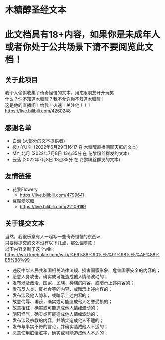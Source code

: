 # 木糖醇圣经文本
# 此文档具有18+内容，如果你是未成年人或者你处于公共场景下请不要阅览此文档！

## 关于此项目
我个人偷偷收集了奇奇怪怪的文本，用来跟朋友开开玩笑  
什么？你不知道木糖醇？我不允许你不知道木糖醇！  
这是他的直播间！给我！火速！关注他！！！  
https://live.bilibili.com/4260248  

## 感谢名单
- 白漓 (大部分的文本提供者)
- 彼方YUKii (2022年6月29日16:17 在 木糖醇直播间聊天框的文本)
- MY_北月 (2022年7月8日 13点35分 在 花黎粉丝群发的文本)
- 云落 (2022年7月8日 13点35分 在 花黎粉丝群发的文本)

## 友情链接
- 花黎Flowery
  -  https://live.bilibili.com/4799641
- 豆腐爱吃糖
  -  https://live.bilibili.com/22109199

## 关于提交文本
当然，我很乐意有人一起写一些奇奇怪怪的东西w  
只要你提交的文本没有以下几点，那么请随意！   
以下内容复制了这个wiki: https://wiki.knebulae.com/wiki/%E6%88%90%E5%91%98%E5%AE%88%E5%88%99  
- 违反中华人民共和国相关法律法规、损害国家形象、危害国家安全的内容的；
- 恶意人身攻击，确实或可能造成他人情绪波动的；
- 发布涉及政治、国家、民族、种族的内容，或暗示上述内容的；
- 发布反人类、反社会等的内容，或暗示上述内容的；
- 发布涉及他人隐私，或暗示上述内容的；
- 故意侮辱、诽谤，确实或可能造成他人名誉受损的；
- 故意抬杠，确实或可能造成他人情绪波动的；
- 阴阳怪气，确实或可能造成他人情绪波动的；
- 发布涉及宗教的内容，并确实造成他人不适的；
- 发布与事实不符的言论，并确实造成他人不适的；
- 恶意使用脏话脏字，确实或可能造成他人不适的；
